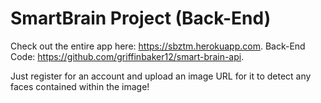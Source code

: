 # SmartBrain Project (Back-End)

Check out the entire app here: https://sbztm.herokuapp.com.
Back-End Code: https://github.com/griffinbaker12/smart-brain-api.

Just register for an account and upload an image URL for it to detect any faces contained within the image!
